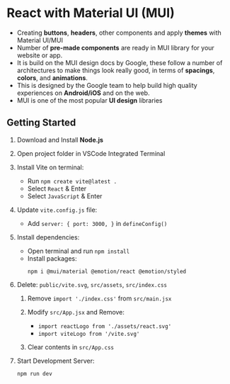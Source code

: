 # React with Material UI (MUI)
- Creating **buttons**, **headers**, other components and apply **themes** with Material UI/MUI
- Number of **pre-made components** are ready in MUI library for your website or app.
- It is build on the MUI design docs by Google, these follow a number of architectures to make things look really good, in terms of **spacings**, **colors**, and **animations**. 
- This is designed by the Google team to help build high quality experiences on **Android/iOS** and on the web.
- MUI is one of the most popular **UI design** libraries 

## Getting Started

1. Download and Install **Node.js**
2. Open project folder in VSCode Integrated Terminal
3. Install Vite on terminal:
    - Run `npm create vite@latest .`
    - Select `React` & Enter
    - Select `JavaScript` & Enter
4. Update `vite.config.js` file:
    - Add `server: { port: 3000, }` in `defineConfig()`
5. Install dependencies:
    - Open terminal and run `npm install`
    - Install packages:
        ```
        npm i @mui/material @emotion/react @emotion/styled
        ```
6. Delete: `public/vite.svg`, `src/assets`, `src/index.css`
    1. Remove `import './index.css'` from `src/main.jsx`
    2. Modify `src/App.jsx` and Remove:
        - `import reactLogo from './assets/react.svg'`
        - `import viteLogo from '/vite.svg'`
        
    3. Clear contents in `src/App.css`

7. Start Development Server: 
    ```
    npm run dev 
    ``` 